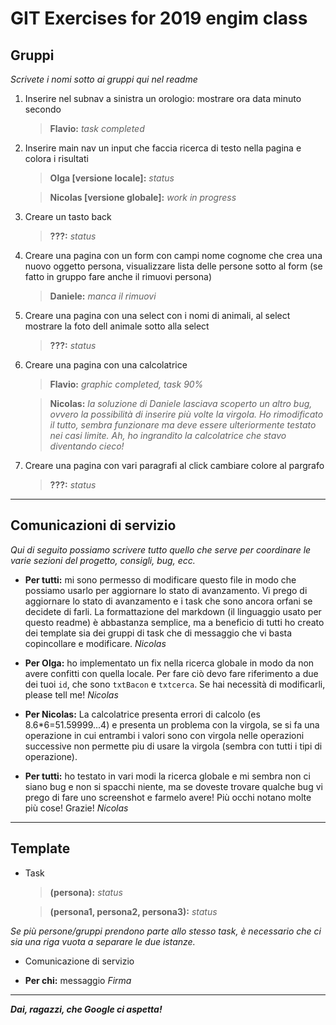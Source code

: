 
# GIT Exercises for 2019 engim class

## Gruppi
*Scrivete i nomi sotto ai gruppi qui nel readme*

1. Inserire nel subnav a sinistra un orologio: mostrare ora data minuto secondo
    > **Flavio:** *task completed*

2. Inserire main nav un input che faccia ricerca di testo nella pagina e colora i risultati
    > **Olga [versione locale]:** *status*

    > **Nicolas [versione globale]:** *work in progress*

3. Creare un tasto back
    > **???:** *status*

4. Creare una pagina con un form con campi nome cognome che crea una nuovo oggetto persona, visualizzare lista delle persone sotto al form (se fatto in gruppo fare anche il rimuovi persona)
    > **Daniele:** *manca il rimuovi*

5. Creare una pagina con una select con i nomi di animali, al select mostrare la foto dell animale sotto alla select
    > **???:** *status*

6. Creare una pagina con una calcolatrice
    > **Flavio:** *graphic completed, task 90%*

    > **Nicolas:** *la soluzione di Daniele lasciava scoperto un altro bug, ovvero la possibilità di inserire più volte la virgola. Ho rimodificato il tutto, sembra funzionare ma deve essere ulteriormente testato nei casi limite. Ah, ho ingrandito la calcolatrice
    che stavo diventando cieco!*

7. Creare una pagina con vari paragrafi al click cambiare colore al pargrafo
    > **???:** *status*

***

## Comunicazioni di servizio

*Qui di seguito possiamo scrivere tutto quello che serve per coordinare le varie sezioni del progetto, consigli, bug, ecc.*

- **Per tutti:** mi sono permesso di modificare questo file in modo che possiamo usarlo per aggiornare lo stato di avanzamento. Vi prego di aggiornare lo stato di avanzamento e i task che sono ancora orfani se decidete di farli. La formattazione del markdown (il linguaggio usato per questo readme) è abbastanza semplice, ma a beneficio di tutti ho creato dei template sia dei gruppi di task che di messaggio che vi basta copincollare e modificare. *Nicolas*

- **Per Olga:** ho implementato un fix nella ricerca globale in modo da non avere confitti con quella locale. Per fare ciò devo fare riferimento a due dei tuoi `id`, che sono `txtBacon` e `txtcerca`. Se hai necessità di modificarli, please tell me!
*Nicolas*

- **Per Nicolas:**  La calcolatrice presenta errori di calcolo (es 8.6*6=51.59999...4)                      e presenta un problema con la virgola, se si fa una operazione in
                    cui entrambi i valori sono con virgola nelle operazioni successive
                    non permette piu di usare la virgola (sembra con tutti i tipi di 
                    operazione).

- **Per tutti:** ho testato in vari modi la ricerca globale e mi sembra non ci siano bug e non si spacchi niente, ma se doveste trovare qualche bug vi prego di fare uno screenshot e farmelo avere! Più occhi notano molte più cose! Grazie!
*Nicolas*

***

## Template
- Task
    > **(persona):** *status*

    > **(persona1, persona2, persona3):** *status*

*Se più persone/gruppi prendono parte allo stesso task, è necessario che ci sia una riga vuota a separare le due istanze.*

- Comunicazione di servizio

- **Per chi:** messaggio
*Firma*

***

***Dai, ragazzi, che Google ci aspetta!***
